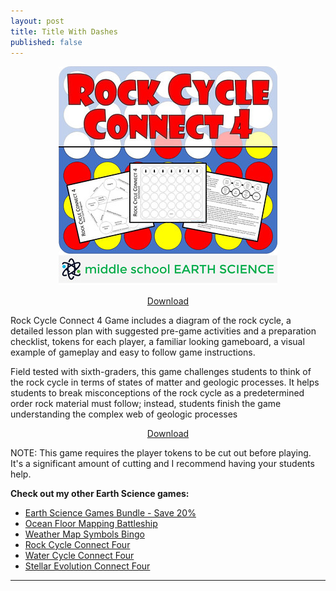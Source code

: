 ```yaml
---
layout: post
title: Title With Dashes
published: false
---
```


<p align="center">
  <a href="https://www.teacherspayteachers.com/Product/Rock-Cycle-Game-Connect-4-3439695"><img src="/images/rcgc4banner.jpeg"></a>
</p>  
<p align="center">
  <a href="https://www.teacherspayteachers.com/Product/Rock-Cycle-Game-Connect-4-3439695">Download</a>
</p>

Rock Cycle Connect 4 Game includes a diagram of the rock cycle, a detailed lesson plan with suggested pre-game activities and a preparation checklist, tokens for each player, a familiar looking gameboard, a visual example of gameplay and easy to follow game instructions.

Field tested with sixth-graders, this game challenges students to think of the rock cycle in terms of states of matter and geologic processes. It helps students to break misconceptions of the rock cycle as a predetermined order rock material must follow; instead, students finish the game understanding the complex web of geologic processes

<p align="center"><a href="https://www.teacherspayteachers.com/Product/Rock-Cycle-Game-Connect-4-3439695">Download</a></p>

NOTE: This game requires the player tokens to be cut out before playing. It's a significant amount of cutting and I recommend having your students help.

**Check out my other Earth Science games:**

* [Earth Science Games Bundle - Save 20%](https://www.teacherspayteachers.com/Product/Earth-Science-Games-Bundle-3466497 "Earth Science Games Bundle - Save 20%")
* [Ocean Floor Mapping Battleship](https://www.teacherspayteachers.com/Product/Ocean-Floor-Mapping-Battleship-Game-2502933 "Ocean Floor Mapping Battleship")
* [Weather Map Symbols Bingo](https://www.teacherspayteachers.com/Product/Weather-Map-Symbols-BINGO-Game-1521259 "Weather Map Symbols Bingo")
* [Rock Cycle Connect Four](https://www.teacherspayteachers.com/Product/Rock-Cycle-Game-Connect-4-3439695 "Rock Cycle Connect Four")
* [Water Cycle Connect Four](https://www.teacherspayteachers.com/Product/Water-Cycle-Game-Connect-4-3505515 "Water Cycle Connect Four")
* [Stellar Evolution Connect Four](https://www.teacherspayteachers.com/Product/Stellar-Evolution-Game-Connect-4-3691240 "Stellar Evolution Connect Four")

---
